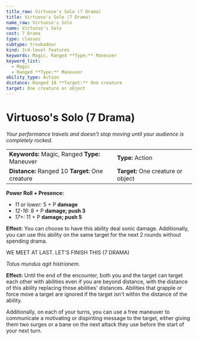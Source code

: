 ```yaml
---
title_raw: Virtuoso's Solo (7 Drama)
title: Virtuoso's Solo (7 Drama)
name_raw: Virtuoso's Solo
name: Virtuoso's Solo
cost: 7 Drama
type: classes
subtype: troubadour
kind: 3rd-level features
keywords: Magic, Ranged **Type:** Maneuver
keyword_list:
  - Magic
  - Ranged **Type:** Maneuver
ability_type: Action
distance: Ranged 10 **Target:** One creature
target: One creature or object
---
```


# Virtuoso's Solo (7 Drama)

*Your performance travels and doesn't stop moving until your audience is completely rocked.*

|                                                  |                                    |
| :----------------------------------------------- | :--------------------------------- |
| **Keywords:** Magic, Ranged **Type:** Maneuver   | **Type:** Action                   |
| **Distance:** Ranged 10 **Target:** One creature | **Target:** One creature or object |

**Power Roll + Presence:**

- *11 or lower:* 5 + P **damage**
- *12-16:* 8 + P **damage; push 3**
- *17+:* 11 + P **damage; push 5**

**Effect:** You can choose to have this ability deal sonic damage. Additionally, you can use this ability on the same target for the next 2 rounds without spending drama.

WE MEET AT LAST. LET'S FINISH THIS (7 DRAMA)

*Totus mundus agit histrionem.*

**Effect:** Until the end of the encounter, both you and the target can target each other with abilities even if you are beyond distance, with the distance of this ability replacing those abilities' distances. Abilities that grapple or force move a target are ignored if the target isn't within the distance of the ability.

Additionally, on each of your turns, you can use a free maneuver to communicate a motivating or dispiriting message to the target, either giving them two surges or a bane on the next attack they use before the start of your next turn.
